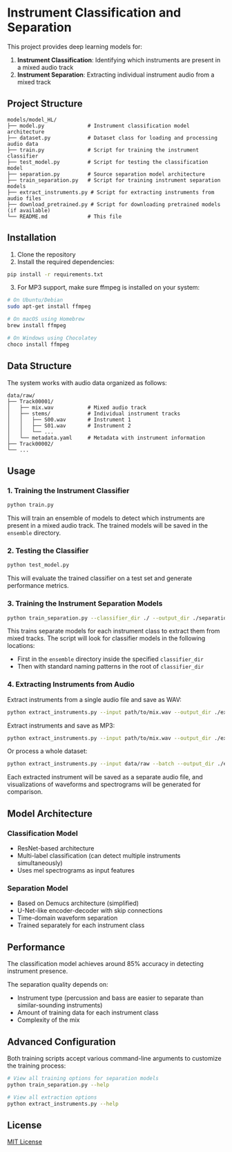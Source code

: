 # Instrument Classification and Separation

This project provides deep learning models for:

1. **Instrument Classification**: Identifying which instruments are present in a mixed audio track
2. **Instrument Separation**: Extracting individual instrument audio from a mixed track

## Project Structure

```
models/model_HL/
├── model.py              # Instrument classification model architecture
├── dataset.py            # Dataset class for loading and processing audio data
├── train.py              # Script for training the instrument classifier
├── test_model.py         # Script for testing the classification model
├── separation.py         # Source separation model architecture
├── train_separation.py   # Script for training instrument separation models
├── extract_instruments.py # Script for extracting instruments from audio files
├── download_pretrained.py # Script for downloading pretrained models (if available)
└── README.md             # This file
```

## Installation

1. Clone the repository
2. Install the required dependencies:

```bash
pip install -r requirements.txt
```

3. For MP3 support, make sure ffmpeg is installed on your system:

```bash
# On Ubuntu/Debian
sudo apt-get install ffmpeg

# On macOS using Homebrew
brew install ffmpeg

# On Windows using Chocolatey
choco install ffmpeg
```

## Data Structure

The system works with audio data organized as follows:

```
data/raw/
├── Track00001/
│   ├── mix.wav           # Mixed audio track
│   ├── stems/            # Individual instrument tracks
│   │   ├── S00.wav       # Instrument 1
│   │   ├── S01.wav       # Instrument 2
│   │   └── ...
│   └── metadata.yaml     # Metadata with instrument information
├── Track00002/
└── ...
```

## Usage

### 1. Training the Instrument Classifier

```bash
python train.py
```

This will train an ensemble of models to detect which instruments are present in a mixed audio track. The trained models will be saved in the `ensemble` directory.

### 2. Testing the Classifier

```bash
python test_model.py
```

This will evaluate the trained classifier on a test set and generate performance metrics.

### 3. Training the Instrument Separation Models

```bash
python train_separation.py --classifier_dir ./ --output_dir ./separation_models
```

This trains separate models for each instrument class to extract them from mixed tracks. The script will look for classifier models in the following locations:

- First in the `ensemble` directory inside the specified `classifier_dir`
- Then with standard naming patterns in the root of `classifier_dir`

### 4. Extracting Instruments from Audio

Extract instruments from a single audio file and save as WAV:

```bash
python extract_instruments.py --input path/to/mix.wav --output_dir ./extracted_stems
```

Extract instruments and save as MP3:

```bash
python extract_instruments.py --input path/to/mix.wav --output_dir ./extracted_stems --format mp3
```

Or process a whole dataset:

```bash
python extract_instruments.py --input data/raw --batch --output_dir ./extracted_stems
```

Each extracted instrument will be saved as a separate audio file, and visualizations of waveforms and spectrograms will be generated for comparison.

## Model Architecture

### Classification Model

- ResNet-based architecture
- Multi-label classification (can detect multiple instruments simultaneously)
- Uses mel spectrograms as input features

### Separation Model

- Based on Demucs architecture (simplified)
- U-Net-like encoder-decoder with skip connections
- Time-domain waveform separation
- Trained separately for each instrument class

## Performance

The classification model achieves around 85% accuracy in detecting instrument presence.

The separation quality depends on:

- Instrument type (percussion and bass are easier to separate than similar-sounding instruments)
- Amount of training data for each instrument class
- Complexity of the mix

## Advanced Configuration

Both training scripts accept various command-line arguments to customize the training process:

```bash
# View all training options for separation models
python train_separation.py --help

# View all extraction options
python extract_instruments.py --help
```

## License

[MIT License](LICENSE)
